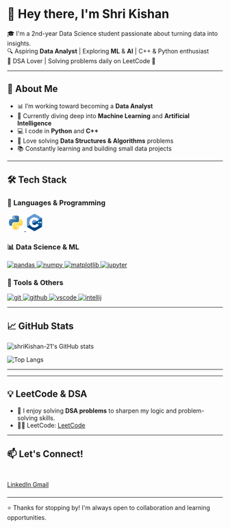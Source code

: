 # 👋 Hey there, I'm Shri Kishan

🎓 I'm a 2nd-year Data Science student passionate about turning data into insights.  
🔍 Aspiring **Data Analyst** | Exploring **ML** & **AI** | C++ & Python enthusiast  
🧠 DSA Lover | Solving problems daily on LeetCode 🚀

---

## 🚀 About Me
- 📊 I’m working toward becoming a **Data Analyst**
- 🤖 Currently diving deep into **Machine Learning** and **Artificial Intelligence**
- 💻 I code in **Python** and **C++**
- 🧩 Love solving **Data Structures & Algorithms** problems
- 📚 Constantly learning and building small data projects

---

## 🛠️ Tech Stack

### 🧠 Languages & Programming
<p align="left">
  <a href="https://www.python.org/" target="_blank" rel="noreferrer">
    <img src="https://raw.githubusercontent.com/devicons/devicon/master/icons/python/python-original.svg" alt="python" width="40" height="40"/>
  </a>
  <a href="https://isocpp.org/" target="_blank" rel="noreferrer">
    <img src="https://raw.githubusercontent.com/devicons/devicon/master/icons/cplusplus/cplusplus-original.svg" alt="cplusplus" width="40" height="40"/>
  </a>
</p>

### 📊 Data Science & ML
<p align="left">
  <a href="https://pandas.pydata.org/" target="_blank" rel="noreferrer">
    <img src="https://cdn.jsdelivr.net/gh/devicons/devicon/icons/pandas/pandas-original.svg" alt="pandas" width="40" height="40"/>
  </a>
  <a href="https://numpy.org/" target="_blank" rel="noreferrer">
    <img src="https://cdn.jsdelivr.net/gh/devicons/devicon/icons/numpy/numpy-original.svg" alt="numpy" width="40" height="40"/>
  </a>
  <a href="https://matplotlib.org/" target="_blank" rel="noreferrer">
    <img src="https://cdn.jsdelivr.net/gh/devicons/devicon/icons/matplotlib/matplotlib-original.svg" alt="matplotlib" width="40" height="40"/>
  </a>
  <a href="https://jupyter.org/" target="_blank" rel="noreferrer">
    <img src="https://cdn.jsdelivr.net/gh/devicons/devicon/icons/jupyter/jupyter-original.svg" alt="jupyter" width="40" height="40"/>
  </a>
</p>

### 🧰 Tools & Others
<p align="left">
  <a href="https://git-scm.com/" target="_blank" rel="noreferrer">
    <img src="https://cdn.jsdelivr.net/gh/devicons/devicon/icons/git/git-original.svg" alt="git" width="40" height="40"/>
  </a>
  <a href="https://github.com/" target="_blank" rel="noreferrer">
    <img src="https://cdn.jsdelivr.net/gh/devicons/devicon/icons/github/github-original.svg" alt="github" width="40" height="40"/>
  </a>
  <a href="https://code.visualstudio.com/" target="_blank" rel="noreferrer">
    <img src="https://cdn.jsdelivr.net/gh/devicons/devicon/icons/vscode/vscode-original.svg" alt="vscode" width="40" height="40"/>
  </a>
  <a href="https://www.jetbrains.com/idea/" target="_blank" rel="noreferrer">
    <img src="https://cdn.jsdelivr.net/gh/devicons/devicon/icons/intellij/intellij-original.svg" alt="intellij" width="40" height="40"/>
  </a>
</p>

---

## 📈 GitHub Stats

![shriKishan-21's GitHub stats](https://github-readme-stats.vercel.app/api?username=shriKishan-21&show_icons=true&theme=radical)

![Top Langs](https://github-readme-stats.vercel.app/api/top-langs/?username=shriKishan-21&layout=compact&theme=radical)

---

<!-- 
## 📂 Featured Projects
- 🧠 [ML Basics Notebook](https://github.com/shriKishan-21/ml-basics) – A beginner-friendly notebook exploring supervised ML.
- 📊 [Data Analysis with Pandas](https://github.com/shriKishan-21/data-analysis-pandas) – Real-world datasets analyzed using Python & Pandas.
-->

---

## 💡 LeetCode & DSA
- 🧠 I enjoy solving **DSA problems** to sharpen my logic and problem-solving skills.
- 👨‍💻 LeetCode: [LeetCode](https://leetcode.com/shrikishan21)

---

## 📫 Let's Connect!

<p align="left">
  <a href="https://www.linkedin.com/in/shri-kishan-00989431a" target="_blank" rel="noreferrer">
    <i class="fab fa-linkedin" style="font-size: 40px;"></i> LinkedIn
  </a>
  <a href="mailto:your.email@example.com" target="_blank" rel="noreferrer">
    <i class="fab fa-google" style="font-size: 40px;"></i> Gmail
  </a>
</p>

---

⭐️ Thanks for stopping by! I'm always open to collaboration and learning opportunities.
